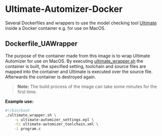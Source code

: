 # Ultimate-Automizer-Docker

Several Dockerfiles and wrappers to use the model checking tool [Ultimate](https://github.com/ultimate-pa/ultimate) inside a Docker container e.g. for use on MacOS.

## Dockerfile_UAWrapper

The purpose of the container made from this image is to wrap Ultimate Automizer for use on MacOS. By executing [ultimate_wrapper.sh](ultimate_wrapper.sh) the container is built, the specified setting, toolchain and source files are mapped into the container and Ultimate is executed over the source file. Afterwards the container is destroyed again.

> **Note:** The build process of the image can take some minutes for the first time.

**Example use:**

```bash
#!/bin/bash
./ultimate_wrapper.sh \
    -s ultimate-automizer_settings.epl \
    -tc ultimate-automizer_toolchain.xml \
    -i program.c
```
